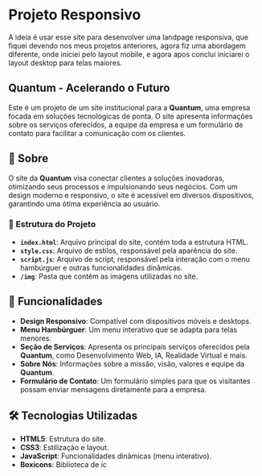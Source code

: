 # Projeto Responsivo

A ideia é usar esse site para desenvolver uma landpage responsiva, que fiquei devendo nos meus projetos anteriores, agora fiz uma abordagem diferente, onde iniciei pelo layout mobile, e agora apos conclui iniciarei o layout desktop para telas maiores.


## Quantum - Acelerando o Futuro

Este é um projeto de um site institucional para a **Quantum**, uma empresa focada em soluções tecnológicas de ponta. O site apresenta informações sobre os serviços oferecidos, a equipe da empresa e um formulário de contato para facilitar a comunicação com os clientes.

## 📝 Sobre

O site da **Quantum** visa conectar clientes a soluções inovadoras, otimizando seus processos e impulsionando seus negócios. Com um design moderno e responsivo, o site é acessível em diversos dispositivos, garantindo uma ótima experiência ao usuário.

### 📂 Estrutura do Projeto

- **`index.html`**: Arquivo principal do site, contém toda a estrutura HTML.
- **`style.css`**: Arquivo de estilos, responsável pela aparência do site.
- **`script.js`**: Arquivo de script, responsável pela interação com o menu hambúrguer e outras funcionalidades dinâmicas.
- **`/img`**: Pasta que contém as imagens utilizadas no site.

## 🚀 Funcionalidades

- **Design Responsivo**: Compatível com dispositivos móveis e desktops.
- **Menu Hambúrguer**: Um menu interativo que se adapta para telas menores.
- **Seção de Serviços**: Apresenta os principais serviços oferecidos pela **Quantum**, como Desenvolvimento Web, IA, Realidade Virtual e mais.
- **Sobre Nós**: Informações sobre a missão, visão, valores e equipe da **Quantum**.
- **Formulário de Contato**: Um formulário simples para que os visitantes possam enviar mensagens diretamente para a empresa.

## 🛠️ Tecnologias Utilizadas

- **HTML5**: Estrutura do site.
- **CSS3**: Estilização e layout.
- **JavaScript**: Funcionalidades dinâmicas (menu interativo).
- **Boxicons**: Biblioteca de íc


